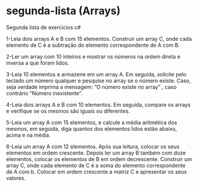 # segunda-lista (Arrays)
Segunda lista de exercicios c#

1-Leia dois arrays A e B com 15 elementos. Construir um array C, onde cada elemento de C
é a subtração do elemento correspondente de A com B.

2-Ler um array com 10 inteiros e mostrar os números na ordem direta e inversa a que foram
lidos.

3-Leia 10 elementos e armazene em um array A. Em seguida, solicite pelo teclado um
número qualquer e pesquise no array se o número existe. Caso, seja verdade imprima a
mensagem: “O número existe no array” , caso contrário “Número inexistente”.

4-Leia dois arrays A e B com 10 elementos. Em seguida, compare os arrays e verifique se
os mesmos são iguais ou diferentes.

5-Leia um array A com 15 elementos, e calcule a média aritmética dos mesmos, em
seguida, diga quantos dos elementos lidos estão abaixo, acima e na média.

6-Leia um array A com 12 elementos. Após sua leitura, colocar os seus elementos em
ordem crescente. Depois ler um array B também com doze elementos, colocar os
elementos de B em ordem decrescente. Construir um array C, onde cada elemento de C é a
soma do elemento correspondente de A com b. Colocar em ordem crescente a matriz
C e apresentar os seus valores.
